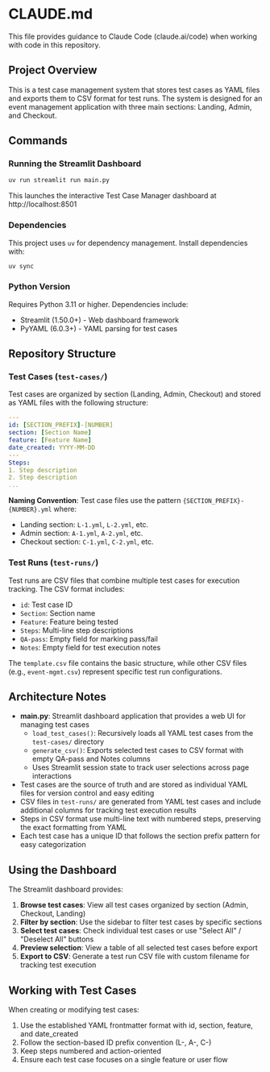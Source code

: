 # CLAUDE.md

This file provides guidance to Claude Code (claude.ai/code) when working with code in this repository.

## Project Overview

This is a test case management system that stores test cases as YAML files and exports them to CSV format for test runs. The system is designed for an event management application with three main sections: Landing, Admin, and Checkout.

## Commands

### Running the Streamlit Dashboard
```bash
uv run streamlit run main.py
```
This launches the interactive Test Case Manager dashboard at http://localhost:8501

### Dependencies
This project uses `uv` for dependency management. Install dependencies with:
```bash
uv sync
```

### Python Version
Requires Python 3.11 or higher. Dependencies include:
- Streamlit (1.50.0+) - Web dashboard framework
- PyYAML (6.0.3+) - YAML parsing for test cases

## Repository Structure

### Test Cases (`test-cases/`)
Test cases are organized by section (Landing, Admin, Checkout) and stored as YAML files with the following structure:

```yaml
---
id: [SECTION_PREFIX]-[NUMBER]
section: [Section Name]
feature: [Feature Name]
date_created: YYYY-MM-DD
---
Steps:
1. Step description
2. Step description
...
```

**Naming Convention**: Test case files use the pattern `{SECTION_PREFIX}-{NUMBER}.yml` where:
- Landing section: `L-1.yml`, `L-2.yml`, etc.
- Admin section: `A-1.yml`, `A-2.yml`, etc.
- Checkout section: `C-1.yml`, `C-2.yml`, etc.

### Test Runs (`test-runs/`)
Test runs are CSV files that combine multiple test cases for execution tracking. The CSV format includes:
- `id`: Test case ID
- `Section`: Section name
- `Feature`: Feature being tested
- `Steps`: Multi-line step descriptions
- `QA-pass`: Empty field for marking pass/fail
- `Notes`: Empty field for test execution notes

The `template.csv` file contains the basic structure, while other CSV files (e.g., `event-mgmt.csv`) represent specific test run configurations.

## Architecture Notes

- **main.py**: Streamlit dashboard application that provides a web UI for managing test cases
  - `load_test_cases()`: Recursively loads all YAML test cases from the `test-cases/` directory
  - `generate_csv()`: Exports selected test cases to CSV format with empty QA-pass and Notes columns
  - Uses Streamlit session state to track user selections across page interactions
- Test cases are the source of truth and are stored as individual YAML files for version control and easy editing
- CSV files in `test-runs/` are generated from YAML test cases and include additional columns for tracking test execution results
- Steps in CSV format use multi-line text with numbered steps, preserving the exact formatting from YAML
- Each test case has a unique ID that follows the section prefix pattern for easy categorization

## Using the Dashboard

The Streamlit dashboard provides:
1. **Browse test cases**: View all test cases organized by section (Admin, Checkout, Landing)
2. **Filter by section**: Use the sidebar to filter test cases by specific sections
3. **Select test cases**: Check individual test cases or use "Select All" / "Deselect All" buttons
4. **Preview selection**: View a table of all selected test cases before export
5. **Export to CSV**: Generate a test run CSV file with custom filename for tracking test execution

## Working with Test Cases

When creating or modifying test cases:
1. Use the established YAML frontmatter format with id, section, feature, and date_created
2. Follow the section-based ID prefix convention (L-, A-, C-)
3. Keep steps numbered and action-oriented
4. Ensure each test case focuses on a single feature or user flow

